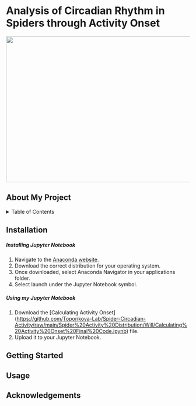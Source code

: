 # Analysis of Circadian Rhythm in Spiders through Activity Onset
<p align="center">
  <img src="https://user-images.githubusercontent.com/106093318/179773433-b6740bc9-706b-4f93-8075-0b6da6695b31.png" width="800" height="400" />
</p>

## About My Project

<!-- TABLE OF CONTENTS -->
<details>
  <summary>Table of Contents</summary>
  <ol>
    <li><a href="#Installation">Installation</a></li>
    <li><a href="#Getting-Started">Getting Started</a></li>
    <li><a href="#Usage">Usage</a></li>
    <li><a href="#Acknowledgements">Acknowledgements</a></li>
</details>

## Installation <a name="Installation"></a>
##### Installing Jupyter Notebook
  1. Navigate to the [Anaconda website](https://www.anaconda.com/products/distribution).
  2. Download the correct distribution for your operating system.
  3. Once downloaded, select Anaconda Navigator in your applications folder.
  4. Select launch under the Jupyter Notebook symbol.
  
##### Using my Jupyter Notebook
  1. Download the [Calculating Activity Onset] (https://github.com/Toporikova-Lab/Spider-Circadian-Activity/raw/main/Spider%20Activity%20Distribution/Will/Calculating%20Activity%20Onset%20Final%20Code.ipynb) file.
  2. Upload it to your Jupyter Notebook.
## Getting Started <a name="Getting_Started"></a>

## Usage <a name="Usage"></a>

## Acknowledgements <a name="Acknowledgements"></a>

